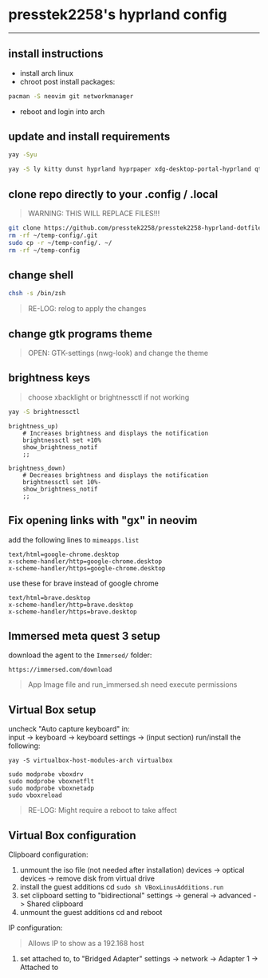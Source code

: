 # presstek2258's hyprland config

---

## install instructions

- install arch linux
- chroot post install packages:
```bash
pacman -S neovim git networkmanager
```
- reboot and login into arch

## update and install requirements

```bash
yay -Syu
```

```bash
yay -S ly kitty dunst hyprland hyprpaper xdg-desktop-portal-hyprland qt5-wayland qt6-wayland waybar wofi starship zsh zsh-syntax-highlighting zsh-autosuggestions zoxide neovim tmux pcloud-drive brave-bin htop ttf-jetbrains-mono ttf-font-awesome ttf-nerd-fonts-symbols ripgrep blueman jdk libreoffice-still neofetch npm xarchiver base-devel firewalld galculator ollama-rocm tailscale thunar tldr unrar unzip zip wget nwg-look network-manager-applet blueberry xboxdrv xpadneo-dkms ncdu wl-clipboard
```

## clone repo directly to your .config / .local

> WARNING: THIS WILL REPLACE FILES!!!

```bash
git clone https://github.com/presstek2258/presstek2258-hyprland-dotfiles.git ~/temp-config
rm -rf ~/temp-config/.git
sudo cp -r ~/temp-config/. ~/
rm -rf ~/temp-config
```

## change shell

```bash
chsh -s /bin/zsh
```

> RE-LOG: relog to apply the changes

## change gtk programs theme

> OPEN: GTK-settings (nwg-look) and change the theme

## brightness keys

> choose xbacklight or brightnessctl if not working

```bash
yay -S brightnessctl
```

```shell
brightness_up)
	# Increases brightness and displays the notification
	brightnessctl set +10%
	show_brightness_notif
	;;

brightness_down)
	# Decreases brightness and displays the notification
	brightnessctl set 10%-
	show_brightness_notif
	;;
```

## Fix opening links with "gx" in neovim

add the following lines to `mimeapps.list`

```
text/html=google-chrome.desktop
x-scheme-handler/http=google-chrome.desktop
x-scheme-handler/https=google-chrome.desktop
```

use these for brave instead of google chrome

```
text/html=brave.desktop
x-scheme-handler/http=brave.desktop
x-scheme-handler/https=brave.desktop
```

## Immersed meta quest 3 setup

download the agent to the `Immersed/` folder:

```
https://immersed.com/download
```
> App Image file and run_immersed.sh need execute permissions

## Virtual Box setup

uncheck "Auto capture keyboard" in:   
	input -> keyboard -> keyboard settings -> (input section)
run/install the following:

```
yay -S virtualbox-host-modules-arch virtualbox
```

```
sudo modprobe vboxdrv
sudo modprobe vboxnetflt
sudo modprobe vboxnetadp
sudo vboxreload
```
> RE-LOG: Might require a reboot to take affect

## Virtual Box configuration

Clipboard configuration:
1. unmount the iso file (not needed after installation)
   devices -> optical devices -> remove disk from virtual drive
2. install the guest additions cd
   `sudo sh VBoxLinusAdditions.run`
3. set clipboard setting to "bidirectional"
   settings -> general -> advanced -> Shared clipboard
4. unmount the guest additions cd and reboot

IP configuration:
> Allows IP to show as a 192.168 host
1. set attached to, to "Bridged Adapter"
   settings -> network -> Adapter 1 -> Attached to

